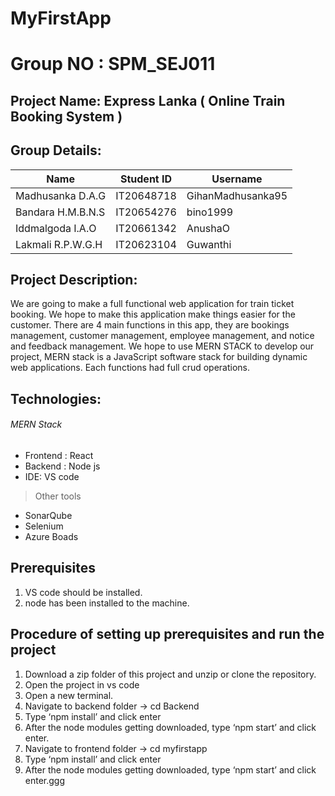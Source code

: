 # MyFirstApp
# Group NO : SPM_SEJ011
## Project Name: Express Lanka ( Online Train Booking System )

## Group Details:
| Name  | Student ID | Username |
| ------------- | ------------- | ------------- |
| Madhusanka D.A.G  | IT20648718  | GihanMadhusanka95 |
| Bandara H.M.B.N.S  | IT20654276  | bino1999 |
| Iddmalgoda I.A.O  | IT20661342  | AnushaO |
| Lakmali R.P.W.G.H | IT20623104  | Guwanthi |

## Project Description:
We are going to make a full functional web application for train ticket booking. We hope to make this application make things easier for the customer. 
There are 4 main functions in this app, they are bookings management, customer management, employee management, and notice and feedback management. 
We hope to use MERN STACK to develop our project, MERN stack is a JavaScript software stack for building dynamic web applications. 
Each functions had full crud operations.

## Technologies:
###### MERN Stack
- Frontend : React
- Backend : Node js
- IDE: VS code

> Other tools
- SonarQube
- Selenium
- Azure Boads

## Prerequisites
1. VS code should be installed.
2. node has been installed to the machine.

## Procedure of setting up prerequisites and run the project
1.	Download a zip folder of this project and unzip or clone the repository.
2.	Open the project in vs code
3.	Open a new terminal.
4.	Navigate to backend folder -> cd Backend
5.	Type ‘npm install’ and click enter
6.	After the node modules getting downloaded, type ‘npm start’ and click enter.
7.	Navigate to frontend folder -> cd myfirstapp
8.	Type ‘npm install’ and click enter
9.	After the node modules getting downloaded, type ‘npm start’ and click enter.ggg

